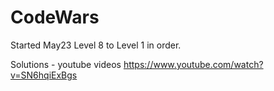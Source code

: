 # CodeWars

Started May23  Level 8 to Level 1 in order.



Solutions - youtube videos
https://www.youtube.com/watch?v=SN6hqiExBgs

































